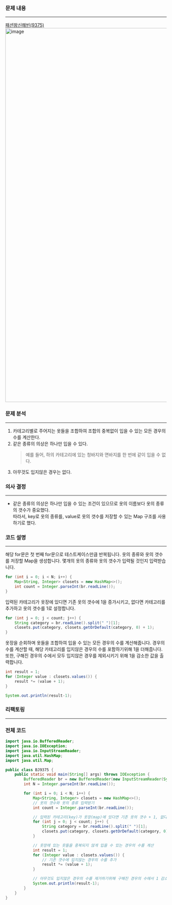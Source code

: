 ### 문제 내용

---

[패션왕신해빈(9375)](https://www.acmicpc.net/problem/9375) <br>
<img width="1163" alt="image" src="https://gist.github.com/user-attachments/assets/83ee9b8d-9689-4bb7-b0a0-67b63b52432a">

### 문제 분석

---

1. 카테고리별로 주어지는 옷들을 조합하여 조합의 중복없이 입을 수 있는 모든 경우의 수를 계산한다.
2. 같은 종류의 의상은 하나만 입을 수 있다.
   > 예를 들어, 하의 카테고리에 있는 청바지와 면바지를 한 번에 같이 입을 수 없다.
3. 아무것도 입지않은 경우는 없다.

### 의사 결정

---

- 같은 종류의 의상은 하나만 입을 수 있는 조건이 있으므로 옷의 이름보다 옷의 종류의 갯수가 중요했다. <br>
  따라서, key로 옷의 종류를, value로 옷의 갯수를 저장할 수 있는 Map 구조를 사용하기로 했다.

### 코드 설명

---

해당 for문은 첫 번째 for문으로 테스트케이스만큼 반복됩니다.
옷의 종류와 옷의 갯수를 저장할 Map을 생성합니다.
몇개의 옷의 종류와 옷의 갯수가 입력될 것인지 입력받습니다.

```java
for (int i = 0; i < N; i++) {
    Map<String, Integer> closets = new HashMap<>();
    int count = Integer.parseInt(br.readLine());
}
```

입력된 카테고리가 옷장에 있디면 기존 옷의 갯수에 1을 증가시키고, 없다면 카테고리를 추가하고 옷의 갯수를 1로 설정합니다.

```java
for (int j = 0; j < count; j++) {
    String category = br.readLine().split(" ")[1];
    closets.put(category, closets.getOrDefault(category, 0) + 1);
}
```

옷장을 순회하며 옷들을 조합하여 입을 수 있는 모든 경우의 수를 계산해줍니다.
경우의 수를 계산할 때, 해당 카테고리를 입지않은 경우의 수를 포함하기위해 1을 더해줍니다.
또한, 구해진 경우의 수에서 모두 입지않은 경우를 제외시키기 위해 1을 감소한 값을 출력합니다.

```java
int result = 1;
for (Integer value : closets.values()) {
    result *= (value + 1);
}

System.out.println(result-1);
```

### 리팩토링

---

### 전체 코드

```java
import java.io.BufferedReader;
import java.io.IOException;
import java.io.InputStreamReader;
import java.util.HashMap;
import java.util.Map;

public class BJ9375 {
    public static void main(String[] args) throws IOException {
        BufferedReader br = new BufferedReader(new InputStreamReader(System.in));
        int N = Integer.parseInt(br.readLine());

        for (int i = 0; i < N; i++) {
            Map<String, Integer> closets = new HashMap<>();
            // 옷의 갯수와 옷의 종류 입력받기
            int count = Integer.parseInt(br.readLine());

            // 입력된 카테고리(key)가 옷장(map)에 있다면 기존 옷의 갯수 + 1, 없다면 카테고리 추가와 옷의 갯수를 1로 설정.
            for (int j = 0; j < count; j++) {
                String category = br.readLine().split(" ")[1];
                closets.put(category, closets.getOrDefault(category, 0) + 1);
            }

            // 옷장에 있는 옷들을 중복되지 않게 입을 수 있는 경우의 수를 계산
            int result = 1;
            for (Integer value : closets.values()) {
                // 기존 갯수에 입지않는 경우의 수를 추가
                result *= (value + 1);
            }

            // 아무것도 입지않은 경우의 수를 제거하기위해 구해진 경우의 수에서 1 감소
            System.out.println(result-1);
        }
    }
}
```

